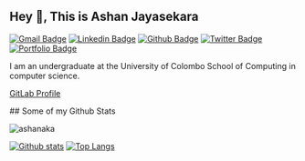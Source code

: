 ## Hey 👋, This is Ashan Jayasekara
[![Gmail Badge](https://img.shields.io/badge/-ashansjp@gmail.com-c14438?style=flat&logo=Gmail&logoColor=white&link=mailto:ashansjp@gmail.com)](mailto:ashansjp@gmail.com)
[![Linkedin Badge](https://img.shields.io/badge/-Ashan-Jayasekara-0072b1?style=flat&logo=Linkedin&logoColor=white&link=https://www.linkedin.com/in/Ashan-Jayasekara/)](https://www.linkedin.com/in/Ashan-Jayasekara/) [![Github Badge](https://img.shields.io/badge/-ashanaka-grey?style=flat&logo=github&logoColor=white&link=https://github.com/ashanaka/)](https://www.github.com/ashanaka/) [![Twitter Badge](https://img.shields.io/badge/-ashansjp-00acee?style=flat&logo=twitter&logoColor=white&link=https://twitter.com/ashansjp/)](https://www.twitter.com/ashansjp/) [![Portfolio Badge](https://img.shields.io/badge/portfolio-web-blue?style=flat&link=ashanshanaka.pythonanywhere.com/)](ashanshanaka.pythonanywhere.com/) <p align='left'>I am an undergraduate at the University of Colombo School of Computing in computer science.</p>
<p align='left'><a  href="https://gitlab.com/ashansjp">GitLab Profile</a></p>
## Some of my Github Stats
<p align=left> <img src=https://komarev.com/ghpvc/?username=ashanaka alt=ashanaka /> </p>

[![Github stats](https://github-readme-stats.vercel.app/api?username=ashanaka&show_icons=true&include_all_commits=true)](https://github.com/ashanaka/github-readme-stats)
[![Top Langs](https://github-readme-stats.vercel.app/api/top-langs/?username=ashanaka&layout=compact)](https://github.com/ashanaka/github-readme-stats)
